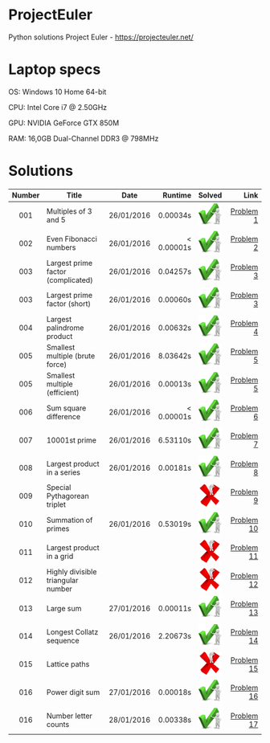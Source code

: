 # ProjectEuler
Python solutions Project Euler - https://projecteuler.net/

# Laptop specs
OS:  Windows 10 Home 64-bit

CPU: Intel Core i7 @ 2.50GHz

GPU: NVIDIA GeForce GTX 850M

RAM: 16,0GB Dual-Channel DDR3 @ 798MHz

# Solutions
| Number | Title                                             | Date       | Runtime  | Solved                        | Link                                              |
|:------:|---------------------------------------------------|:----------:|---------:|:-----------------------------:|--------------------------------------------------:|
| 001    | Multiples of 3 and 5                              | 26/01/2016 |0.00034s  |![problem solved][solved]      |[Problem 1](https://projecteuler.net/problem=1)    |
| 002    | Even Fibonacci numbers                            | 26/01/2016 |< 0.00001s|![problem solved][solved]      |[Problem 2](https://projecteuler.net/problem=2)    |
| 003    | Largest prime factor (complicated)                | 26/01/2016 |0.04257s  |![problem solved][solved]      |[Problem 3](https://projecteuler.net/problem=3)    |
| 003    | Largest prime factor (short)                      | 26/01/2016 |0.00060s  |![problem solved][solved]      |[Problem 3](https://projecteuler.net/problem=3)    |
| 004    | Largest palindrome product                        | 26/01/2016 |0.00632s  |![problem solved][solved]      |[Problem 4](https://projecteuler.net/problem=4)    |
| 005    | Smallest multiple (brute force)                   | 26/01/2016 |8.03642s  |![problem solved][solved]      |[Problem 5](https://projecteuler.net/problem=5)    |
| 005    | Smallest multiple (efficient)                     | 26/01/2016 |0.00013s  |![problem solved][solved]      |[Problem 5](https://projecteuler.net/problem=5)    |
| 006    | Sum square difference                             | 26/01/2016 |< 0.00001s|![problem solved][solved]      |[Problem 6](https://projecteuler.net/problem=6)    |
| 007    | 10001st prime                                     | 26/01/2016 |6.53110s  |![problem solved][solved]      |[Problem 7](https://projecteuler.net/problem=7)    |
| 008    | Largest product in a series                       | 26/01/2016 |0.00181s  |![problem solved][solved]      |[Problem 8](https://projecteuler.net/problem=8)    |
| 009    | Special Pythagorean triplet                       |            |          |![problem not solved][unsolved]|[Problem 9](https://projecteuler.net/problem=9)    |
| 010    | Summation of primes                               | 26/01/2016 |0.53019s  |![problem solved][solved]      |[Problem 10](https://projecteuler.net/problem=10)  |
| 011    | Largest product in a grid                         |            |          |![problem not solved][unsolved]|[Problem 11](https://projecteuler.net/problem=11)  |
| 012    | Highly divisible triangular number                |            |          |![problem not solved][unsolved]|[Problem 12](https://projecteuler.net/problem=12)  |
| 013    | Large sum                                         | 27/01/2016 |0.00011s  |![problem solved][solved]      |[Problem 13](https://projecteuler.net/problem=13)  |
| 014    | Longest Collatz sequence                          | 26/01/2016 |2.20673s  |![problem solved][solved]      |[Problem 14](https://projecteuler.net/problem=14)  |
| 015    | Lattice paths                                     |            |          |![problem not solved][unsolved]|[Problem 15](https://projecteuler.net/problem=15)  |
| 016    | Power digit sum                                   | 27/01/2016 |0.00018s  |![problem solved][solved]      |[Problem 16](https://projecteuler.net/problem=16)  |
| 016    | Number letter counts                              | 28/01/2016 |0.00338s  |![problem solved][solved]      |[Problem 17](https://projecteuler.net/problem=17)  |

[solved]: https://raw.githubusercontent.com/MathiasSpanhove/ProjectEuler/master/img/solved.png "problem solved"
[unsolved]: https://raw.githubusercontent.com/MathiasSpanhove/ProjectEuler/master/img/unsolved.png "problem not solved"
